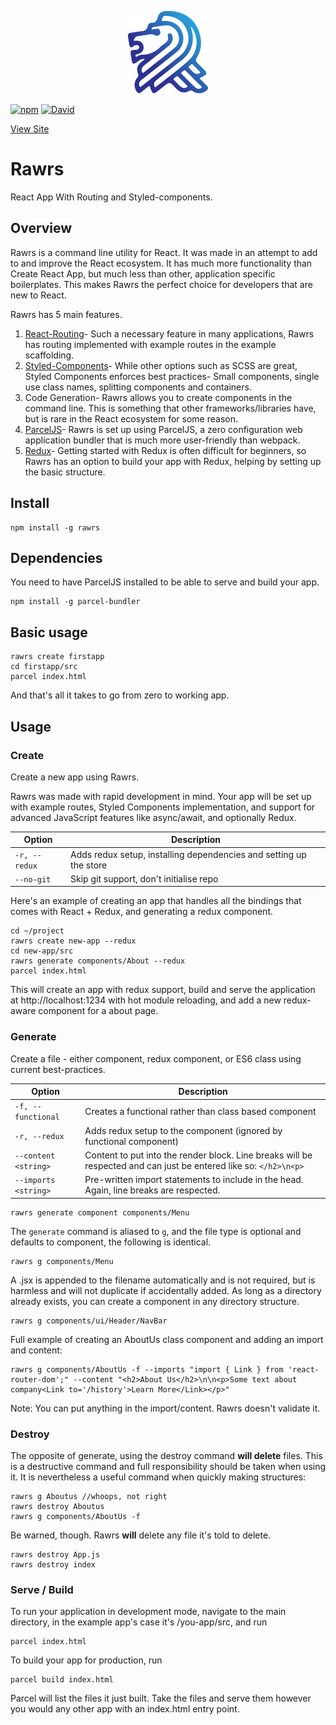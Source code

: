 <p align="center">
  <img src="https://github.com/justinformentin/rawrs/blob/master/img/logo.png?raw=true" alt="Rawr's Logo"/>
</p>

[![npm](https://img.shields.io/npm/v/rawrs.svg)](https://www.npmjs.com/package/rawrs) [![David](https://img.shields.io/david/justinformentin/rawrs.svg)](https://david-dm.org/justinformentin/rawrs)

[View Site](https://rawrs-cli.github.io/)


# Rawrs

React App With Routing and Styled-components.

## Overview

Rawrs is a command line utility for React. It was made in an attempt to add to and improve the React ecosystem. It has much more functionality than Create React App, but much less than other, application specific boilerplates. This makes Rawrs the perfect choice for developers that are new to React.

Rawrs has 5 main features.

1. [React-Routing](https://github.com/ReactTraining/react-router)- Such a necessary feature in many applications, Rawrs has routing implemented with example routes in the example scaffolding.
2. [Styled-Components](https://www.styled-components.com/docs)- While other options such as SCSS are great, Styled Components enforces best practices- Small components, single use class names, splitting components and containers.
3. Code Generation- Rawrs allows you to create components in the command line. This is something that other frameworks/libraries have, but is rare in the React ecosystem for some reason.
4. [ParcelJS](https://parceljs.org/)- Rawrs is set up using ParcelJS, a zero configuration web application bundler that is much more user-friendly than webpack.
5. [Redux](https://redux.js.org/)- Getting started with Redux is often difficult for beginners, so Rawrs has an option to build your app with Redux, helping by setting up the basic structure.

## Install
```
npm install -g rawrs
```

## Dependencies

You need to have ParcelJS installed to be able to serve and build your app.
```
npm install -g parcel-bundler
```

## Basic usage
```
rawrs create firstapp
cd firstapp/src
parcel index.html
```
And that's all it takes to go from zero to working app.

## Usage

### Create

Create a new app using Rawrs.

Rawrs was made with rapid development in mind. Your app will be set up with example routes, Styled Components implementation, and support for advanced JavaScript features like async/await, and optionally Redux.

| Option           | Description | 
| ---------------- |-------------| 
| `-r, --redux` | Adds redux setup, installing dependencies and setting up the store |
| `--no-git ` |  Skip git support, don't initialise repo |

Here's an example of creating an app that handles all the bindings that comes with React + Redux, and generating a redux component.

```
cd ~/project
rawrs create new-app --redux
cd new-app/src
rawrs generate components/About --redux
parcel index.html
```

This will create an app with redux support, build and serve the application at http://localhost:1234 with hot module reloading, and add a new redux-aware component for a about page.

### Generate

Create a file - either component, redux component, or ES6 class using current best-practices.

| Option           | Description | 
| ---------------- |-------------| 
| `-f, --functional` | Creates a functional rather than class based component |
| `-r, --redux` | Adds redux setup to the component (ignored by functional component) |
| `--content <string>` | Content to put into the render block. Line breaks will be respected and can just be entered like so: `</h2>\n<p>`|
| `--imports <string>` | Pre-written import statements to include in the head. Again, line breaks are respected. |

```
rawrs generate component components/Menu
```

The `generate` command is aliased to `g`, and the file type is optional and defaults to component, the following is identical.

```
rawrs g components/Menu
```

A .jsx is appended to the filename automatically and is not required, but is harmless and will not duplicate if accidentally added. As long as a directory already exists, you can create a component in any directory structure.

```
rawrs g components/ui/Header/NavBar
```

Full example of creating an AboutUs class component and adding an import and content:

```
rawrs g components/AboutUs -f --imports "import { Link } from 'react-router-dom';" --content "<h2>About Us</h2>\n\n<p>Some text about company<Link to='/history'>Learn More</Link></p>"
```

Note: You can put anything in the import/content. Rawrs doesn't validate it.


### Destroy

The opposite of generate, using the destroy command **will delete** files. This is a destructive command and full responsibility should be taken when using it. It is nevertheless a useful command when quickly making structures:

```
rawrs g Aboutus //whoops, not right
rawrs destroy Aboutus
rawrs g components/AboutUs -f
```

Be warned, though. Rawrs **will** delete any file it's told to delete.

```
rawrs destroy App.js
rawrs destroy index
```

### Serve / Build

To run your application in development mode, navigate to the main directory, in the example app's case it's /you-app/src, and run 
```
parcel index.html
```

To build your app for production, run
```
parcel build index.html
```

Parcel will list the files it just built. Take the files and serve them however you would any other app with an index.html entry point.


